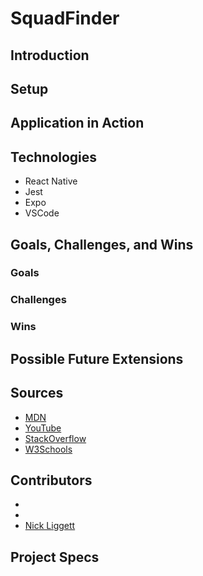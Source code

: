 # SquadFinder

## Introduction
  
  
## Setup


## Application in Action


## Technologies
  - React Native
  - Jest
  - Expo
  - VSCode

## Goals, Challenges, and Wins
### Goals
 

### Challenges


### Wins


## Possible Future Extensions


## Sources
  - [MDN](http://developer.mozilla.org/en-US/)
  - [YouTube](https://www.youtube.com/)
  - [StackOverflow](https://www.stackoverflow.com/)
  - [W3Schools](https://www.w3schools.com/)
  
## Contributors
  - 
  -
  - [Nick Liggett](https://github.com/NickLiggett)
  
## Project Specs
 
